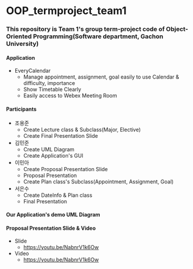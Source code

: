 # OOP_termproject_team1

### This repository is Team 1's group term-project code of Object-Oriented Programming(Software department, Gachon University)


#### Application

* EveryCalendar
  * Manage appointment, assignment, goal easily to use Calendar & difficulty, importance
  * Show Timetable Clearly
  * Easily access to Webex Meeting Room

#### Participants 

* 조용준
  * Create Lecture class & Subclass(Major, Elective)
  * Create Final Presentation Slide
* 김민준
  * Create UML Diagram
  * Create Application's GUI
* 이민아
  * Create Proposal Presentation Slide
  * Proposal Presentation
  * Create Plan class's Subclass(Appointment, Assignment, Goal)
* 서은수
  * Create DateInfo & Plan class
  * Final Presentation



#### Our Application's demo UML Diagram



#### Proposal Presentation Slide & Video

* Slide
  * https://youtu.be/NabnrV1k6Ow
* Video
  * https://youtu.be/NabnrV1k6Ow
